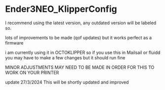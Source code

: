 # Ender3NEO_KlipperConfig

I recommend using the latest version, any outdated version will be labeled so.

lots of improvements to be made (qof updates) but it works perfect as a firmware

i am currently using it in OCTOKLIPPER so if you use this in Mailsail or fluidd you may have to make a few changes but it should run fine


MINOR ADJUSTMENTS MAY NEED TO BE MADE IN ORDER FOR THIS TO WORK ON YOUR PRINTER

update 27/3/2024 This will be shortly updated and improved 

